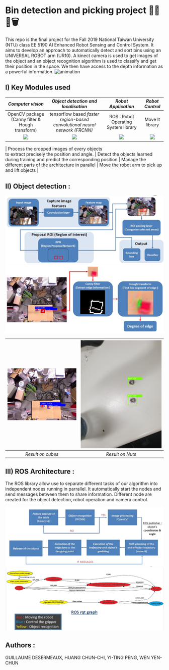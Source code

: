 **Bin detection and picking project** 🤖🦾🚮🗑️
======
This repo is the final project for the Fall 2019 National Taiwan University (NTU) class EE 5190 AI Enhanced Robot Sensing and
Control System. It aims to develop an approach to automatically detect and sort bins using an UNIVERSAL
ROBOT arm (UR10). A kinect camera is used to get images of the object and an object recognition algorithm is used to classify and get their position in the space.
We then have access to the depth information as a powerful information.
![animation](./images/animation.gif)

## I) Key Modules used

|                                       *Computer vision*                                       |                                                                *Object detection and localisation*                                                                 |                       *Robot Application*                       |                                 *Robot Control*                                  |
|:---------------------------------------------------------------------------------------------:|:------------------------------------------------------------------------------------------------------------------------------------------------------------------:|:---------------------------------------------------------------:|:--------------------------------------------------------------------------------:|
|                        OpenCV package (Canny filter & Hough transform)                        |                                            tensorflow based *faster region-based convolutional neural network (FRCNN)*                                             |              ROS : Robot Operating System library               |                                 Move It library                                  | 
|    <img src="https://opencv.org/wp-content/uploads/2019/02/opencv-logo-1.png" width="100">    | <img src="https://www.gstatic.com/devrel-devsite/prod/v89c3b644dadab0c1b29fcdfaa83db3f3db74c1887a83ba5a78318ee59aec3871/tensorflow/images/lockup.svg" width="150"> | <img src="https://www.ros.org/imgs/logo-white.png" width="150"> | <img src="https://moveit.ros.org/assets/logo/moveit_logo-white.png" width="150"> |

| Process the cropped images of every objects<br/> to extract precisely the position and angle. |                                         Detect the objects learned during training and predict the corresponding position                                          |   Manage the different parts of the architecture in parallel    |                  Move the robot arm to pick up and lift objects                  | 

## II) Object detection :
![](./images/frcnn.JPG) 
![](./images/opencv.JPG) 

|  ![](./images/result.jpg)   | ![](./images/20191111_162053.png) | 
|:---------------------------:|:---------------------------------:| 
|      *Result on cubes*      |         *Result on Nuts*          |


## III) ROS Architecture :

The ROS library allow use to separate different tasks of our algorithm into independent nodes running in parrallel.
It automatically start the nodes and send messages between them to share information. Different node are created for the object detection, robot operation and camera control.  

![](./images/flow_chart.JPG) 
![](./images/rosgraph3.JPG) 

## Authors :
GUILLAUME DESERMEAUX, HUANG CHUN-CHI, YI-TING PENG, WEN YEN-CHUN
